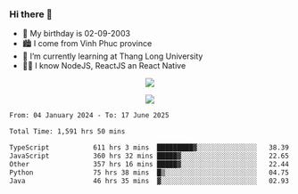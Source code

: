 ### Hi there 👋
- 🎂 My birthday is 02-09-2003
- 🏙️ I come from Vinh Phuc province
- 🌱 I’m currently learning at Thang Long University
- 🧑‍💻 I know NodeJS, ReactJS an React Native
<p align="center"><img src="https://github-readme-stats.vercel.app/api?username=tmquang0209&show_icons=true&theme=gradient"></p>
<p align="center"><img src="https://github-readme-stats.vercel.app/api/top-langs/?username=tmquang0209&hide=scss,css&langs_count=10"></p>
<!--START_SECTION:waka-->

```txt
From: 04 January 2024 - To: 17 June 2025

Total Time: 1,591 hrs 50 mins

TypeScript           611 hrs 3 mins  █████████▓░░░░░░░░░░░░░░░   38.39 %
JavaScript           360 hrs 32 mins █████▓░░░░░░░░░░░░░░░░░░░   22.65 %
Other                357 hrs 16 mins █████▓░░░░░░░░░░░░░░░░░░░   22.44 %
Python               75 hrs 38 mins  █▒░░░░░░░░░░░░░░░░░░░░░░░   04.75 %
Java                 46 hrs 35 mins  ▓░░░░░░░░░░░░░░░░░░░░░░░░   02.93 %
```

<!--END_SECTION:waka-->
